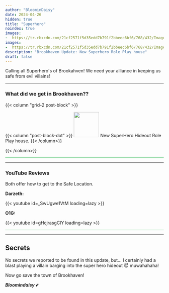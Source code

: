 ```yaml
---
author: "BloominDaisy"
date: 2024-04-26
hidden: true
title: "Superhero"
noindex: true
images:
-  https://tr.rbxcdn.com/21cf2571f5d35edd7b791f2bbeec6bf6/768/432/Image/Png
images:
-  https://tr.rbxcdn.com/21cf2571f5d35edd7b791f2bbeec6bf6/768/432/Image/Png
description: "Brookhaven Update: New Superhero Role Play house"
draft: false
---
```


Calling all Superhero's of Brookahven! We need your alliance in keeping us safe from evil villains!

---

### What did we get in Brookhaven??

{{< column "grid-2 post-block" >}}

{{< column "post-block-dot" >}}
<img src="/images/blog/superhero-house-icon.png" loading="lazy" style="width: 80px; height: 80px;"> New SuperHero Hideout Role Play house.
{{< /column>}}

{{< /column>}}



<hr style="background-color: #28b44c" size=8 class="post-block">

---

### YouTube Reviews 
Both offer how to get to the Safe Location.

<div class="grid-2 post-vid-dot">

**Darzeth:** <div class="grid-1">{{< youtube id=_SwUgwe1VtM loading=lazy >}}</div>


**O1G:** <div class="grid-1">{{< youtube id=gHcjrasgClY loading=lazy >}}</div>
</div>

<hr style="background-color: #28b44c" size=8 class="post-block">

---

## Secrets

No secrets we reported to be found in this update, but... I certainly had a blast playing a villain barging into the super hero hideout 😈 muwahahaha!

Now go save the town of Brookhaven!

_**Bloomindaisy**_ <span class="nowrap"><span class="emojify">💕</span>
